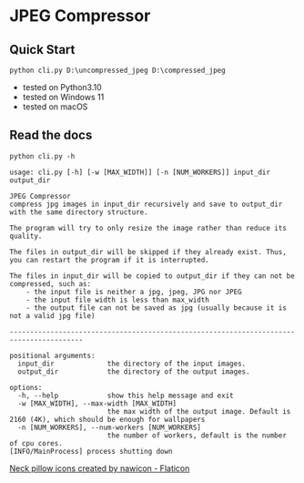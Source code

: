 # JPEG Compressor

## Quick Start

```shell
python cli.py D:\uncompressed_jpeg D:\compressed_jpeg
```

- tested on Python3.10
- tested on Windows 11
- tested on macOS

## Read the docs

```shell
python cli.py -h
```

```shell
usage: cli.py [-h] [-w [MAX_WIDTH]] [-n [NUM_WORKERS]] input_dir output_dir

JPEG Compressor
compress jpg images in input_dir recursively and save to output_dir with the same directory structure.

The program will try to only resize the image rather than reduce its quality.

The files in output_dir will be skipped if they already exist. Thus, you can restart the program if it is interrupted.

The files in input_dir will be copied to output_dir if they can not be compressed, such as:
    - the input file is neither a jpg, jpeg, JPG nor JPEG
    - the input file width is less than max_width
    - the output file can not be saved as jpg (usually because it is not a valid jpg file)

----------------------------------------------------------------------------------------

positional arguments:
  input_dir             the directory of the input images.
  output_dir            the directory of the output images.

options:
  -h, --help            show this help message and exit
  -w [MAX_WIDTH], --max-width [MAX_WIDTH]
                        the max width of the output image. Default is 2160 (4K), which should be enough for wallpapers
  -n [NUM_WORKERS], --num-workers [NUM_WORKERS]
                        the number of workers, default is the number of cpu cores.
[INFO/MainProcess] process shutting down
```

<a href="https://www.flaticon.com/free-icons/neck-pillow" title="neck pillow icons">Neck pillow icons created by nawicon - Flaticon</a>

